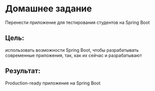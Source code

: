# Домашнее задание

Перенести приложение для тестирования студентов на Spring Boot

## Цель:

использовать возможности Spring Boot, чтобы разрабатывать современные приложения, так, как их сейчас и разрабатывают

## Результат:

Production-ready приложение на Spring Boot